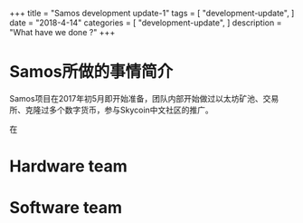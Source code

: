 +++
title = "Samos development update-1"
tags = [
    "development-update",
]
date = "2018-4-14"
categories = [
    "development-update",
]
description = "What have we done ?"
+++

# Samos所做的事情简介
Samos项目在2017年初5月即开始准备，团队内部开始做过以太坊矿池、交易所、克隆过多个数字货币，参与Skycoin中文社区的推广。

在
# Hardware team


# Software team




